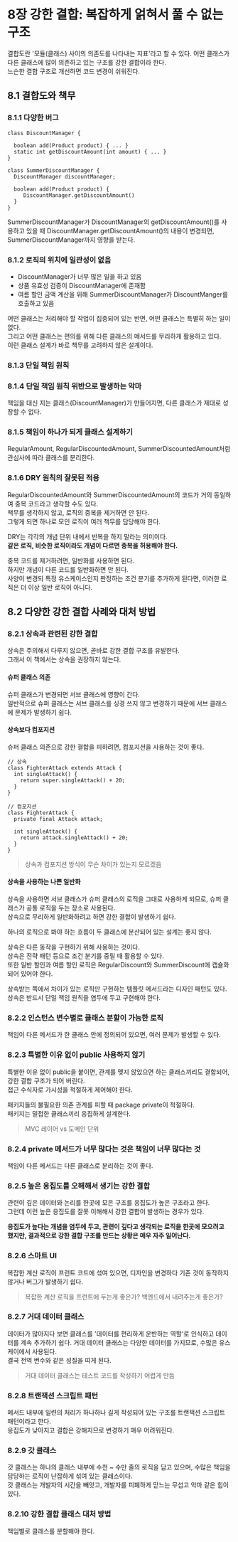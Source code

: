 # 8장 강한 결합: 복잡하게 얽혀서 풀 수 없는 구조

결합도란 '모듈(클래스) 사이의 의존도를 나타내는 지표'라고 할 수 있다.
어떤 클래스가 다른 클래스에 많이 의존하고 있는 구조를 강한 결합이라 한다.  
느슨한 결합 구조로 개선하면 코드 변경이 쉬워진다.  


## 8.1 결합도와 책무

### 8.1.1 다양한 버그

```
class DiscountManager {

  boolean add(Product product) { ... }
  static int getDiscountAmount(int amount) { ... }
}

class SummerDiscountManager {
  DiscountManager discountManager;
  
  boolean add(Product product) {
     DiscountManager.getDiscountAmount()
  }
}
```

SummerDiscountManager가 DiscountManager의 getDiscountAmount()를 사용하고 있을 때 DiscountManager.getDiscountAmount()의 내용이 변경되면, SummerDiscountManager까지 영향을 받는다.  

### 8.1.2 로직의 위치에 일관성이 없음

- DiscountManager가 너무 많은 일을 하고 있음
- 상품 유효성 검증이 DiscountManager에 존재함
- 여름 할인 금액 계산을 위해 SummerDiscountManager가 DiscountManger를 호출하고 있음

어떤 클래스는 처리해야 할 작업이 집중되어 있는 반면, 어떤 클래스는 특별히 하는 일이 없다.  
그리고 어떤 클래스는 편의를 위해 다른 클래스의 메서드를 무리하게 활용하고 있다.  
이런 클래스 설계가 바로 책무를 고려하지 않은 설계이다.  

### 8.1.3 단일 책임 원칙

### 8.1.4 단일 책임 원칙 위반으로 발생하는 악마

책임을 대신 지는 클래스(DiscountManager)가 만들어지면, 다른 클래스가 제대로 성장할 수 없다.  

### 8.1.5 책임이 하나가 되게 클래스 설계하기

RegularAmount, RegularDiscountedAmount, SummerDiscountedAmount처럼 관심사에 따라 클래스를 분리한다.  

### 8.1.6 DRY 원칙의 잘못된 적용

RegularDiscountedAmount와 SummerDiscountedAmount의 코드가 거의 동일하여 중복 코드라고 생각할 수도 있다.  
책무를 생각하지 않고, 로직의 중복을 제거하면 안 된다.  
그렇게 되면 하나로 모인 로직이 여러 책무를 담당해야 한다.  

DRY는 각각의 개념 단위 내에서 반복을 하지 말라는 의미이다.  
**같은 로직, 비슷한 로직이라도 개념이 다르면 중복을 허용해야 한다.**  

중복 코드를 제거하려면, 일반화를 사용하면 된다.  
하지만 개념이 다른 코드를 일반화하면 안 된다.  
사양이 변경되 특정 유스케이스인지 판정하는 조건 분기를 추가하게 된다면, 이러한 로직은 더 이상 일반 로직이 아니다.  


## 8.2 다양한 강한 결합 사례와 대처 방법

### 8.2.1 상속과 관련된 강한 결합

상속은 주의해서 다루지 않으면, 곧바로 강한 결합 구조를 유발한다.  
그래서 이 책에서는 상속을 권장하지 않는다.  

#### 슈퍼 클래스 의존

슈퍼 클래스가 변경되면 서브 클래스에 영향이 간다.  
일반적으로 슈퍼 클래스는 서브 클래스를 싱경 쓰지 않고 변경하기 때문에 서브 클래스에 문제가 발생하기 쉽다.  

#### 상속보다 컴포지션

슈퍼 클래스 의존으로 강한 결합을 피하려면, 컴포지션을 사용하는 것이 좋다.  

```
// 상속
class FighterAttack extends Attack {
  int singleAttack() {
    return super.singleAttack() + 20;
  }
}

// 컴포지션
class FighterAttack {
  private final Attack attack;

  int singleAttack() {
    return attack.singleAttack() + 20;
  }
}
```

> 상속과 컴포지션 방식이 무슨 차이가 있는지 모르겠음  

#### 상속을 사용하는 나쁜 일반화

상속을 사용하면 서브 클래스가 슈퍼 클래스의 로직을 그대로 사용하게 되므로, 슈퍼 클래스가 공통 로직을 두는 장소로 사용된다.  
상속으로 무리하게 일반화하려고 하면 강한 결합이 발생하기 쉽다.  

하나의 로직으로 봐야 하는 흐름이 두 클래스에 분산되어 있는 설계는 좋지 않다.  

상속은 다른 동작을 구현하기 위해 사용하는 것이다.  
상속은 전략 패턴 등으로 조건 분기를 중릴 때 활용할 수 있다.  
또한 일반 할인과 여름 할인 로직은 RegularDiscount와 SummerDiscount에 캡슐화되어 있어야 한다.  

상속받는 쪽에서 차이가 있는 로직만 구현하는 템플릿 메서드라는 디자인 패턴도 있다.  
상속은 반드시 단일 책임 원칙을 염두에 두고 구현해야 한다.  

### 8.2.2 인스턴스 변수별로 클래스 분할이 가능한 로직

책임이 다른 메서드가 한 클래스 안에 정의되어 있으면, 여러 문제가 발생할 수 있다.  

### 8.2.3 특별한 이유 없이 public 사용하지 않기

특별한 이유 없이 public을 붙이면, 관계를 맺지 않았으면 하는 클래스끼리도 결합되어, 강한 결합 구조가 되어 버린다.  
접근 수식자로 가시성을 적절하게 제어해야 한다.  

패키지들의 불필요한 의존 관계를 피할 때 package private이 적절하다.  
패키지는 밀접한 클래스끼리 응집하게 설계한다.  

> MVC 레이어 vs 도메인 단위

### 8.2.4 private 메서드가 너무 많다는 것은 책임이 너무 많다는 것

책임이 다른 메서드는 다른 클래스로 분리하는 것이 좋다.  

### 8.2.5 높은 응집도를 오해해서 생기는 강한 결합

관련이 깊은 데이터와 논리를 한곳에 모은 구조를 응집도가 높은 구조라고 한다.  
그런데 이런 높은 응집도를 잘못 이해해서 강한 결합이 발생하는 경우가 있다.  

**응집도가 높다는 개념을 염두에 두고, 관련이 깊다고 생각되는 로직을 한곳에 모으려고 했지만, 결과적으로 강한 결합 구조를 만드는 상황은 매우 자주 일어난다.**  

### 8.2.6 스마트 UI

복잡한 계산 로직이 프런트 코드에 섞여 있으면, 디자인을 변경하다 기존 것이 동작하지 않거나 버그가 발생하기 쉽다.  

> 복잡한 계산 로직을 프런트에 두는게 좋은가? 백엔드에서 내려주는게 좋은가?

### 8.2.7 거대 데이터 클래스

데이터가 많아지다 보면 클래스를 '데이터를 편리하게 운반하는 역할'로 인식하고 데이터를 계속 추가하기 쉽다.
거대 데이터 클래스는 다양한 데이터를 가지므로, 수많은 유스케이에서 사용된다.  
결국 전역 변수와 같은 성질을 띠게 된다.  

> 거대 데이터 클래스는 테스트 코드를 작성하기 어렵게 만듬  

### 8.2.8 트랜잭션 스크립트 패턴

메서드 내부에 일련의 처리가 하나하나 길게 작성되어 있는 구조를 트랜잭션 스크립트 패턴이라고 한다.  
응집도가 낮아지고 결합은 강해지므로 변경하기 매우 어려워진다.  

### 8.2.9 갓 클래스

갓 클래스는 하나의 클래스 내부에 수천 ~ 수만 줄의 로직을 담고 있으며, 수많은 책임을 담당하는 로직이 난잡하게 섞여 있는 클래스이다.  
갓 클래스는 개발자의 시간을 빼앗고, 개발자를 피폐하게 맏느는 무섭고 악마 같은 힘이 있다.  

### 8.2.10 강한 결합 클래스 대처 방법

책임별로 클래스를 분할해야 한다.  



